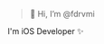 > 👋 Hi, I’m @fdrvmi

I'm iOS Developer ✨
<!---
fdrvmi/fdrvmi is a ✨ special ✨ repository because its `README.md` (this file) appears on your GitHub profile.
You can click the Preview link to take a look at your changes.
--->
